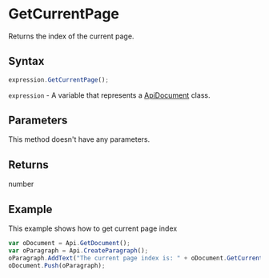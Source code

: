 # GetCurrentPage

Returns the index of the current page.

## Syntax

```javascript
expression.GetCurrentPage();
```

`expression` - A variable that represents a [ApiDocument](../ApiDocument.md) class.

## Parameters

This method doesn't have any parameters.

## Returns

number

## Example

This example shows how to get current page index

```javascript
var oDocument = Api.GetDocument();
var oParagraph = Api.CreateParagraph();
oParagraph.AddText("The current page index is: " + oDocument.GetCurrentPage());
oDocument.Push(oParagraph);
```
